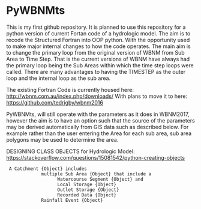 
# PyWBNMts

This is my first github repository. It is planned to use this repository for a python version of current Fortan code of a hydrologic model.
The aim is to recode the Structured Fortran into OOP python. With the opportunity used to make major internal changes to how the code operates.
The main aim is to change the primary loop from the original version of WBNM from Sub Area to Time Step.
That is the current versions of WBNM have always had the primary loop being the Sub Areas within which the time step loops were called. There are many advantages to having the TIMESTEP as the outer loop and the internal loop as the sub area.

The existing Fortran Code is currently housed here: http://wbnm.com.au/index.php/downloads/
With plans to move it to here: https://github.com/tedrigby/wbnm2016 

PyWBNMts, will still operate with the parameters as it does in WBNM2017, however the aim is to have an option such that the source of the parameters may be derived automatically from GIS data such as described below. For example rather than the user entering the Area for each sub area, sub area polygons may be used to determine the area.

DESIGNING CLASS OBJECTS for Hydrologic Model:
https://stackoverflow.com/questions/15081542/python-creating-objects 

     A Catchment {Object} includes
                 multiple Sub Area {Object} that include a 
                       Watercourse Segment {Object} and
                       Local Storage {Object}
                       Outlet Storage {Object}
                       Recorded Data {Object}
                 Rainfall Event {Object}
